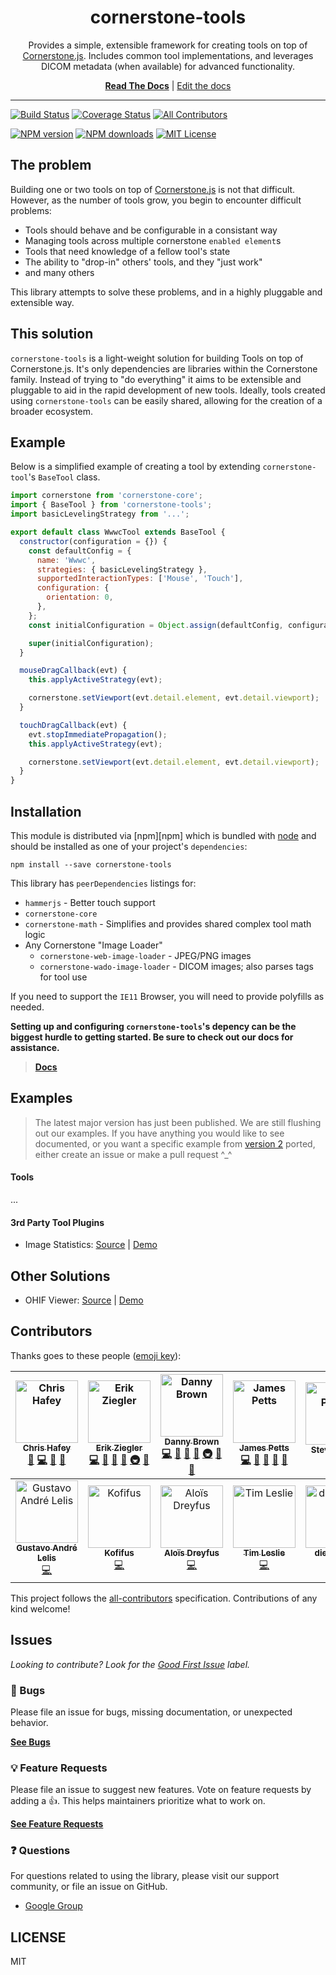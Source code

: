 <div align="center">
<h1>cornerstone-tools</h1>

<p>Provides a simple, extensible framework for creating tools on top of <a href="https://github.com/cornerstonejs/cornerstone/">Cornerstone.js</a>. Includes common tool implementations, and leverages DICOM metadata (when available) for advanced functionality.</p>

[**Read The Docs**](https://tools.cornerstonejs.org/) | [Edit the docs](https://github.com/cornerstonejs/cornerstoneTools/edit/master/docs/)

</div>

<hr />

<!-- prettier-ignore-start -->
[![Build Status][build-badge]][build]
[![Coverage Status][coverage-badge]][coverage]
[![All Contributors](https://img.shields.io/badge/all_contributors-13-orange.svg?style=flat-square)](#contributors)

[![NPM version][npm-version-image]][npm-url]
[![NPM downloads][npm-downloads-image]][npm-url]
[![MIT License][license-image]][license-url]
<!-- prettier-ignore-end -->

## The problem

Building one or two tools on top of [Cornerstone.js](https://github.com/cornerstonejs/cornerstone/) is not that difficult. However, as the number of tools grow, you begin to encounter difficult problems:

- Tools should behave and be configurable in a consistant way
- Managing tools across multiple cornerstone `enabled element`s
- Tools that need knowledge of a fellow tool's state
- The ability to "drop-in" others' tools, and they "just work"
- and many others

This library attempts to solve these problems, and in a highly pluggable and extensible way.

## This solution

`cornerstone-tools` is a light-weight solution for building Tools on top of Cornerstone.js. It's only dependencies are libraries within the Cornerstone family. Instead of trying to "do everything" it aims to be extensible and pluggable to aid in the rapid development of new tools. Ideally, tools created using `cornerstone-tools` can be easily shared, allowing for the creation of a broader ecosystem.

## Example

Below is a simplified example of creating a tool by extending `cornerstone-tool`'s `BaseTool` class.

```javascript
import cornerstone from 'cornerstone-core';
import { BaseTool } from 'cornerstone-tools';
import basicLevelingStrategy from '...';

export default class WwwcTool extends BaseTool {
  constructor(configuration = {}) {
    const defaultConfig = {
      name: 'Wwwc',
      strategies: { basicLevelingStrategy },
      supportedInteractionTypes: ['Mouse', 'Touch'],
      configuration: {
        orientation: 0,
      },
    };
    const initialConfiguration = Object.assign(defaultConfig, configuration);

    super(initialConfiguration);
  }

  mouseDragCallback(evt) {
    this.applyActiveStrategy(evt);

    cornerstone.setViewport(evt.detail.element, evt.detail.viewport);
  }

  touchDragCallback(evt) {
    evt.stopImmediatePropagation();
    this.applyActiveStrategy(evt);

    cornerstone.setViewport(evt.detail.element, evt.detail.viewport);
  }
}
```

## Installation

This module is distributed via [npm][npm] which is bundled with [node][node] and
should be installed as one of your project's `dependencies`:

```
npm install --save cornerstone-tools
```

This library has `peerDependencies` listings for:

- `hammerjs` - Better touch support
- `cornerstone-core`
- `cornerstone-math` - Simplifies and provides shared complex tool math logic
- Any Cornerstone "Image Loader"
  - `cornerstone-web-image-loader` - JPEG/PNG images
  - `cornerstone-wado-image-loader` - DICOM images; also parses tags for tool use

If you need to support the `IE11` Browser, you will need to provide polyfills as needed.

**Setting up and configuring `cornerstone-tools`'s depency can be the biggest hurdle to getting started. Be sure to check out our docs for assistance.**

> [**Docs**](https://tools.cornerstonejs.org/installation.html)

## Examples

> The latest major version has just been published. We are still flushing out our examples. If you have anything you would like to see documented, or you want a specific example from [version 2][version-2] ported, either create an issue or make a pull request ^\_^

#### Tools

...

#### 3rd Party Tool Plugins

- Image Statistics: [Source](https://github.com/QSolutionsLLC/cornerstone-tool-image-statistics) | [Demo](https://qsolutionsllc.github.io/cornerstone-tool-image-statistics/)

## Other Solutions

- OHIF Viewer: [Source][ohif-source] | [Demo][ohif-demo]

## Contributors

Thanks goes to these people ([emoji key][emojis]):

<!-- ALL-CONTRIBUTORS-LIST:START - Do not remove or modify this section -->
<!-- prettier-ignore -->
| [<img src="https://avatars2.githubusercontent.com/u/1268698?v=4" width="100px;" alt="Chris Hafey"/><br /><sub><b>Chris Hafey</b></sub>](https://www.linkedin.com/in/chafey)<br />[📖](https://github.com/cornerstonejs/cornerstoneTools/commits?author=chafey "Documentation") [💻](https://github.com/cornerstonejs/cornerstoneTools/commits?author=chafey "Code") [📝](#blog-chafey "Blogposts") [📢](#talk-chafey "Talks") | [<img src="https://avatars3.githubusercontent.com/u/607793?v=4" width="100px;" alt="Erik Ziegler"/><br /><sub><b>Erik Ziegler</b></sub>](https://github.com/swederik)<br />[💻](https://github.com/cornerstonejs/cornerstoneTools/commits?author=swederik "Code") [📖](https://github.com/cornerstonejs/cornerstoneTools/commits?author=swederik "Documentation") [👀](#review-swederik "Reviewed Pull Requests") [🚧](#maintenance-swederik "Maintenance") [🚇](#infra-swederik "Infrastructure (Hosting, Build-Tools, etc)") [💬](#question-swederik "Answering Questions") | [<img src="https://avatars1.githubusercontent.com/u/5797588?v=4" width="100px;" alt="Danny Brown"/><br /><sub><b>Danny Brown</b></sub>](http://dannyrb.com/)<br />[💻](https://github.com/cornerstonejs/cornerstoneTools/commits?author=dannyrb "Code") [📖](https://github.com/cornerstonejs/cornerstoneTools/commits?author=dannyrb "Documentation") [👀](#review-dannyrb "Reviewed Pull Requests") [🚧](#maintenance-dannyrb "Maintenance") [🚇](#infra-dannyrb "Infrastructure (Hosting, Build-Tools, etc)") [🔌](#plugin-dannyrb "Plugin/utility libraries") [💬](#question-dannyrb "Answering Questions") | [<img src="https://avatars0.githubusercontent.com/u/25818497?v=4" width="100px;" alt="James Petts"/><br /><sub><b>James Petts</b></sub>](https://github.com/JamesAPetts)<br />[💻](https://github.com/cornerstonejs/cornerstoneTools/commits?author=JamesAPetts "Code") [👀](#review-JamesAPetts "Reviewed Pull Requests") [🔌](#plugin-JamesAPetts "Plugin/utility libraries") [📖](https://github.com/cornerstonejs/cornerstoneTools/commits?author=JamesAPetts "Documentation") [💬](#question-JamesAPetts "Answering Questions") | [<img src="https://avatars0.githubusercontent.com/u/126077?v=4" width="100px;" alt="Steve Pieper"/><br /><sub><b>Steve Pieper</b></sub>](http://www.isomics.com)<br />[💬](#question-pieper "Answering Questions") [🔧](#tool-pieper "Tools") | [<img src="https://avatars3.githubusercontent.com/u/1905961?v=4" width="100px;" alt="Rodrigo Antinarelli"/><br /><sub><b>Rodrigo Antinarelli</b></sub>](https://rodrigoea.com/)<br />[💻](https://github.com/cornerstonejs/cornerstoneTools/commits?author=rodrigolabs "Code") | [<img src="https://avatars2.githubusercontent.com/u/10813109?v=4" width="100px;" alt="Zaid Safadi"/><br /><sub><b>Zaid Safadi</b></sub>](http://blog.zaidsafadi.com/)<br />[💬](#question-Zaid-Safadi "Answering Questions") |
| :---: | :---: | :---: | :---: | :---: | :---: | :---: |
| [<img src="https://avatars3.githubusercontent.com/u/2378326?v=4" width="100px;" alt="Gustavo André Lelis"/><br /><sub><b>Gustavo André Lelis</b></sub>](https://github.com/galelis)<br />[💻](https://github.com/cornerstonejs/cornerstoneTools/commits?author=galelis "Code") | [<img src="https://avatars1.githubusercontent.com/u/3926071?v=4" width="100px;" alt="Kofifus"/><br /><sub><b>Kofifus</b></sub>](https://github.com/kofifus)<br />[💻](https://github.com/cornerstonejs/cornerstoneTools/commits?author=kofifus "Code") | [<img src="https://avatars2.githubusercontent.com/u/25580127?v=4" width="100px;" alt="Aloïs Dreyfus"/><br /><sub><b>Aloïs Dreyfus</b></sub>](http://www.linkedin.com/in/alois-dreyfus/)<br />[💻](https://github.com/cornerstonejs/cornerstoneTools/commits?author=adreyfus "Code") | [<img src="https://avatars0.githubusercontent.com/u/616382?v=4" width="100px;" alt="Tim Leslie"/><br /><sub><b>Tim Leslie</b></sub>](http://www.timl.id.au)<br />[💻](https://github.com/cornerstonejs/cornerstoneTools/commits?author=timleslie "Code") | [<img src="https://avatars3.githubusercontent.com/u/7297450?v=4" width="100px;" alt="diego0020"/><br /><sub><b>diego0020</b></sub>](https://github.com/diego0020)<br />[💻](https://github.com/cornerstonejs/cornerstoneTools/commits?author=diego0020 "Code") | [<img src="https://avatars1.githubusercontent.com/u/4920551?v=4" width="100px;" alt="Evren Ozkan"/><br /><sub><b>Evren Ozkan</b></sub>](https://github.com/evren217)<br />[💻](https://github.com/cornerstonejs/cornerstoneTools/commits?author=evren217 "Code") |

<!-- ALL-CONTRIBUTORS-LIST:END -->

This project follows the [all-contributors][all-contributors] specification.
Contributions of any kind welcome!

## Issues

_Looking to contribute? Look for the [Good First Issue][good-first-issue]
label._

### 🐛 Bugs

Please file an issue for bugs, missing documentation, or unexpected behavior.

[**See Bugs**][bugs]

### 💡 Feature Requests

Please file an issue to suggest new features. Vote on feature requests by adding
a 👍. This helps maintainers prioritize what to work on.

[**See Feature Requests**][requests]

### ❓ Questions

For questions related to using the library, please visit our support community,
or file an issue on GitHub.

- [Google Group][google-group]

## LICENSE

MIT

<!--
Links:
-->

<!-- prettier-ignore-start -->
[build-badge]: https://circleci.com/gh/cornerstonejs/cornerstoneTools/tree/master.svg?style=svg
[build]: https://circleci.com/gh/cornerstonejs/cornerstoneTools/tree/master
[coverage-badge]: https://codecov.io/gh/cornerstonejs/cornerstoneTools/branch/master/graphs/badge.svg
[coverage]: https://codecov.io/gh/cornerstonejs/cornerstoneTools/branch/master
[npm-url]: https://npmjs.org/package/cornerstone-tools
[npm-downloads-image]: http://img.shields.io/npm/dm/cornerstone-tools.svg?style=flat
[npm-version-image]: http://img.shields.io/npm/v/cornerstone-tools.svg?style=flat
[license-image]: http://img.shields.io/badge/license-MIT-blue.svg?style=flat
[license-url]: LICENSE
[version-2]: https://github.com/cornerstonejs/cornerstoneTools/tree/v2.4.x
[node]: https://nodejs.org
[ohif-demo]: https://viewer.ohif.org/demo-signin
[ohif-source]: https://github.com/OHIF/Viewers
[emojis]: https://github.com/kentcdodds/all-contributors#emoji-key
[all-contributors]: https://github.com/kentcdodds/all-contributors
[bugs]: https://github.com/cornerstonejs/cornerstoneTools/issues?q=is%3Aissue+is%3Aopen+label%3Abug+sort%3Acreated-desc
[requests]: https://github.com/cornerstonejs/cornerstoneTools/issues?q=is%3Aissue+sort%3Areactions-%2B1-desc+label%3Aenhancement+is%3Aopen
[good-first-issue]: https://github.com/cornerstonejs/cornerstoneTools/issues?utf8=✓&q=is%3Aissue+is%3Aopen+sort%3Areactions-%2B1-desc+label%3A"good+first+issue"+
[google-group]: https://groups.google.com/forum/#!forum/cornerstone-platform
<!-- prettier-ignore-end -->
